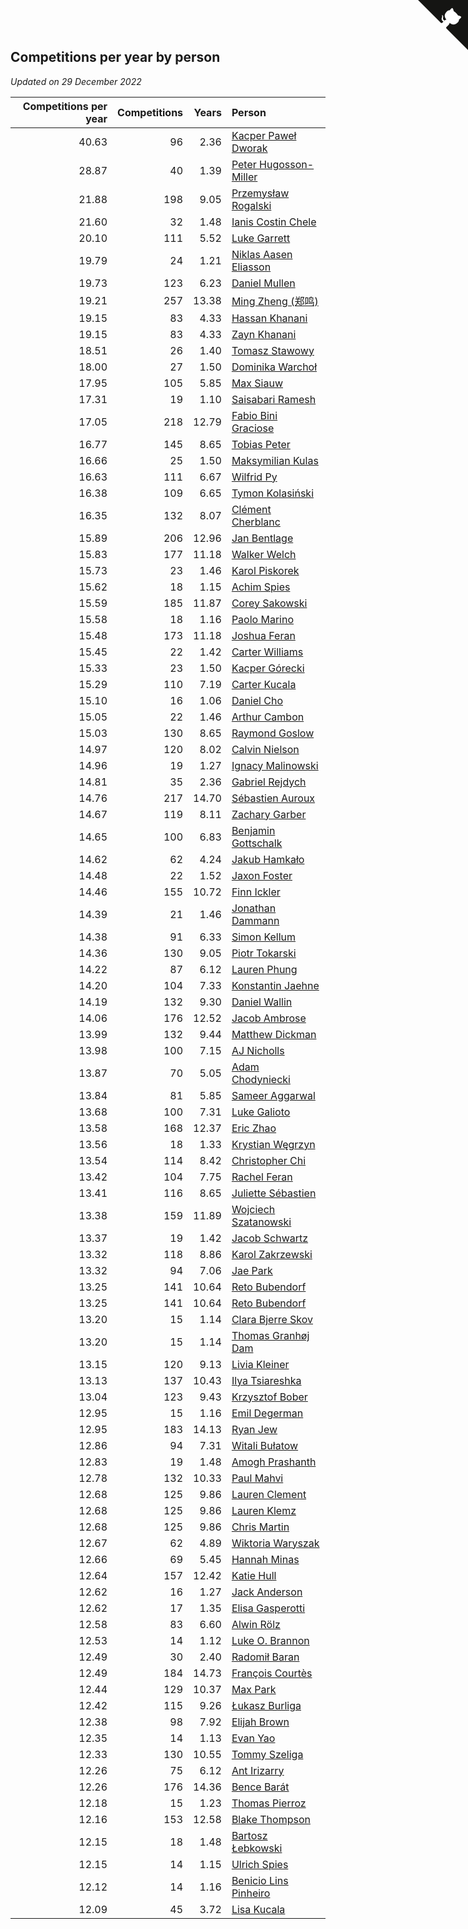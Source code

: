 ## Competitions per year by person

*Updated on 29 December 2022*

| Competitions per year | Competitions | Years | Person |
| ---: | ---: | ---: | :--- |
| 40.63 | 96 | 2.36 | [Kacper Paweł Dworak](https://www.worldcubeassociation.org/persons/2020DWOR01) |
| 28.87 | 40 | 1.39 | [Peter Hugosson-Miller](https://www.worldcubeassociation.org/persons/2021HUGO01) |
| 21.88 | 198 | 9.05 | [Przemysław Rogalski](https://www.worldcubeassociation.org/persons/2013ROGA02) |
| 21.60 | 32 | 1.48 | [Ianis Costin Chele](https://www.worldcubeassociation.org/persons/2021CHEL01) |
| 20.10 | 111 | 5.52 | [Luke Garrett](https://www.worldcubeassociation.org/persons/2017GARR05) |
| 19.79 | 24 | 1.21 | [Niklas Aasen Eliasson](https://www.worldcubeassociation.org/persons/2021ELIA01) |
| 19.73 | 123 | 6.23 | [Daniel Mullen](https://www.worldcubeassociation.org/persons/2016MULL04) |
| 19.21 | 257 | 13.38 | [Ming Zheng (郑鸣)](https://www.worldcubeassociation.org/persons/2009ZHEN11) |
| 19.15 | 83 | 4.33 | [Hassan Khanani](https://www.worldcubeassociation.org/persons/2018KHAN26) |
| 19.15 | 83 | 4.33 | [Zayn Khanani](https://www.worldcubeassociation.org/persons/2018KHAN28) |
| 18.51 | 26 | 1.40 | [Tomasz Stawowy](https://www.worldcubeassociation.org/persons/2021STAW01) |
| 18.00 | 27 | 1.50 | [Dominika Warchoł](https://www.worldcubeassociation.org/persons/2021WARC01) |
| 17.95 | 105 | 5.85 | [Max Siauw](https://www.worldcubeassociation.org/persons/2017SIAU02) |
| 17.31 | 19 | 1.10 | [Saisabari Ramesh](https://www.worldcubeassociation.org/persons/2021RAME01) |
| 17.05 | 218 | 12.79 | [Fabio Bini Graciose](https://www.worldcubeassociation.org/persons/2010GRAC02) |
| 16.77 | 145 | 8.65 | [Tobias Peter](https://www.worldcubeassociation.org/persons/2014PETE03) |
| 16.66 | 25 | 1.50 | [Maksymilian Kulas](https://www.worldcubeassociation.org/persons/2021KULA02) |
| 16.63 | 111 | 6.67 | [Wilfrid Py](https://www.worldcubeassociation.org/persons/2016PYWI01) |
| 16.38 | 109 | 6.65 | [Tymon Kolasiński](https://www.worldcubeassociation.org/persons/2016KOLA02) |
| 16.35 | 132 | 8.07 | [Clément Cherblanc](https://www.worldcubeassociation.org/persons/2014CHER05) |
| 15.89 | 206 | 12.96 | [Jan Bentlage](https://www.worldcubeassociation.org/persons/2010BENT01) |
| 15.83 | 177 | 11.18 | [Walker Welch](https://www.worldcubeassociation.org/persons/2011WELC01) |
| 15.73 | 23 | 1.46 | [Karol Piskorek](https://www.worldcubeassociation.org/persons/2021PISK01) |
| 15.62 | 18 | 1.15 | [Achim Spies](https://www.worldcubeassociation.org/persons/2021SPIE01) |
| 15.59 | 185 | 11.87 | [Corey Sakowski](https://www.worldcubeassociation.org/persons/2011SAKO01) |
| 15.58 | 18 | 1.16 | [Paolo Marino](https://www.worldcubeassociation.org/persons/2021MARI04) |
| 15.48 | 173 | 11.18 | [Joshua Feran](https://www.worldcubeassociation.org/persons/2011FERA01) |
| 15.45 | 22 | 1.42 | [Carter Williams](https://www.worldcubeassociation.org/persons/2021WILL06) |
| 15.33 | 23 | 1.50 | [Kacper Górecki](https://www.worldcubeassociation.org/persons/2021GORE01) |
| 15.29 | 110 | 7.19 | [Carter Kucala](https://www.worldcubeassociation.org/persons/2015KUCA01) |
| 15.10 | 16 | 1.06 | [Daniel Cho](https://www.worldcubeassociation.org/persons/2021CHOD01) |
| 15.05 | 22 | 1.46 | [Arthur Cambon](https://www.worldcubeassociation.org/persons/2021CAMB01) |
| 15.03 | 130 | 8.65 | [Raymond Goslow](https://www.worldcubeassociation.org/persons/2014GOSL01) |
| 14.97 | 120 | 8.02 | [Calvin Nielson](https://www.worldcubeassociation.org/persons/2014NIEL03) |
| 14.96 | 19 | 1.27 | [Ignacy Malinowski](https://www.worldcubeassociation.org/persons/2021MALI02) |
| 14.81 | 35 | 2.36 | [Gabriel Rejdych](https://www.worldcubeassociation.org/persons/2020REJD01) |
| 14.76 | 217 | 14.70 | [Sébastien Auroux](https://www.worldcubeassociation.org/persons/2008AURO01) |
| 14.67 | 119 | 8.11 | [Zachary Garber](https://www.worldcubeassociation.org/persons/2014GARB01) |
| 14.65 | 100 | 6.83 | [Benjamin Gottschalk](https://www.worldcubeassociation.org/persons/2016GOTT01) |
| 14.62 | 62 | 4.24 | [Jakub Hamkało](https://www.worldcubeassociation.org/persons/2018HAMK01) |
| 14.48 | 22 | 1.52 | [Jaxon Foster](https://www.worldcubeassociation.org/persons/2021FOST01) |
| 14.46 | 155 | 10.72 | [Finn Ickler](https://www.worldcubeassociation.org/persons/2012ICKL01) |
| 14.39 | 21 | 1.46 | [Jonathan Dammann](https://www.worldcubeassociation.org/persons/2021DAMM01) |
| 14.38 | 91 | 6.33 | [Simon Kellum](https://www.worldcubeassociation.org/persons/2016KELL12) |
| 14.36 | 130 | 9.05 | [Piotr Tokarski](https://www.worldcubeassociation.org/persons/2013TOKA01) |
| 14.22 | 87 | 6.12 | [Lauren Phung](https://www.worldcubeassociation.org/persons/2016PHUN02) |
| 14.20 | 104 | 7.33 | [Konstantin Jaehne](https://www.worldcubeassociation.org/persons/2015JAEH01) |
| 14.19 | 132 | 9.30 | [Daniel Wallin](https://www.worldcubeassociation.org/persons/2013WALL03) |
| 14.06 | 176 | 12.52 | [Jacob Ambrose](https://www.worldcubeassociation.org/persons/2010AMBR01) |
| 13.99 | 132 | 9.44 | [Matthew Dickman](https://www.worldcubeassociation.org/persons/2013DICK01) |
| 13.98 | 100 | 7.15 | [AJ Nicholls](https://www.worldcubeassociation.org/persons/2015NICH04) |
| 13.87 | 70 | 5.05 | [Adam Chodyniecki](https://www.worldcubeassociation.org/persons/2017CHOD02) |
| 13.84 | 81 | 5.85 | [Sameer Aggarwal](https://www.worldcubeassociation.org/persons/2017AGGA01) |
| 13.68 | 100 | 7.31 | [Luke Galioto](https://www.worldcubeassociation.org/persons/2015GALI02) |
| 13.58 | 168 | 12.37 | [Eric Zhao](https://www.worldcubeassociation.org/persons/2010ZHAO19) |
| 13.56 | 18 | 1.33 | [Krystian Węgrzyn](https://www.worldcubeassociation.org/persons/2021WEGR01) |
| 13.54 | 114 | 8.42 | [Christopher Chi](https://www.worldcubeassociation.org/persons/2014CHIC01) |
| 13.42 | 104 | 7.75 | [Rachel Feran](https://www.worldcubeassociation.org/persons/2015FERA01) |
| 13.41 | 116 | 8.65 | [Juliette Sébastien](https://www.worldcubeassociation.org/persons/2014SEBA01) |
| 13.38 | 159 | 11.89 | [Wojciech Szatanowski](https://www.worldcubeassociation.org/persons/2011SZAT01) |
| 13.37 | 19 | 1.42 | [Jacob Schwartz](https://www.worldcubeassociation.org/persons/2021SCHW01) |
| 13.32 | 118 | 8.86 | [Karol Zakrzewski](https://www.worldcubeassociation.org/persons/2014ZAKR01) |
| 13.32 | 94 | 7.06 | [Jae Park](https://www.worldcubeassociation.org/persons/2015PARK24) |
| 13.25 | 141 | 10.64 | [Reto Bubendorf](https://www.worldcubeassociation.org/persons/2012BUBE01) |
| 13.25 | 141 | 10.64 | [Reto Bubendorf](https://www.worldcubeassociation.org/persons/2012BUBE01) |
| 13.20 | 15 | 1.14 | [Clara Bjerre Skov](https://www.worldcubeassociation.org/persons/2021SKOV01) |
| 13.20 | 15 | 1.14 | [Thomas Granhøj Dam](https://www.worldcubeassociation.org/persons/2021DAMT01) |
| 13.15 | 120 | 9.13 | [Livia Kleiner](https://www.worldcubeassociation.org/persons/2013KLEI03) |
| 13.13 | 137 | 10.43 | [Ilya Tsiareshka](https://www.worldcubeassociation.org/persons/2012TERE01) |
| 13.04 | 123 | 9.43 | [Krzysztof Bober](https://www.worldcubeassociation.org/persons/2013BOBE01) |
| 12.95 | 15 | 1.16 | [Emil Degerman](https://www.worldcubeassociation.org/persons/2021DEGE01) |
| 12.95 | 183 | 14.13 | [Ryan Jew](https://www.worldcubeassociation.org/persons/2008JEWR01) |
| 12.86 | 94 | 7.31 | [Witali Bułatow](https://www.worldcubeassociation.org/persons/2015BUAT01) |
| 12.83 | 19 | 1.48 | [Amogh Prashanth](https://www.worldcubeassociation.org/persons/2021PRAS01) |
| 12.78 | 132 | 10.33 | [Paul Mahvi](https://www.worldcubeassociation.org/persons/2012MAHV01) |
| 12.68 | 125 | 9.86 | [Lauren Clement](https://www.worldcubeassociation.org/persons/2013KLEM01) |
| 12.68 | 125 | 9.86 | [Lauren Klemz](https://www.worldcubeassociation.org/persons/2013KLEM01) |
| 12.68 | 125 | 9.86 | [Chris Martin](https://www.worldcubeassociation.org/persons/2013MART03) |
| 12.67 | 62 | 4.89 | [Wiktoria Waryszak](https://www.worldcubeassociation.org/persons/2018WARY01) |
| 12.66 | 69 | 5.45 | [Hannah Minas](https://www.worldcubeassociation.org/persons/2017MINA04) |
| 12.64 | 157 | 12.42 | [Katie Hull](https://www.worldcubeassociation.org/persons/2010HULL01) |
| 12.62 | 16 | 1.27 | [Jack Anderson](https://www.worldcubeassociation.org/persons/2021ANDE05) |
| 12.62 | 17 | 1.35 | [Elisa Gasperotti](https://www.worldcubeassociation.org/persons/2021GASP01) |
| 12.58 | 83 | 6.60 | [Alwin Rölz](https://www.worldcubeassociation.org/persons/2016ROLZ01) |
| 12.53 | 14 | 1.12 | [Luke O. Brannon](https://www.worldcubeassociation.org/persons/2021BRAN02) |
| 12.49 | 30 | 2.40 | [Radomił Baran](https://www.worldcubeassociation.org/persons/2020BARA02) |
| 12.49 | 184 | 14.73 | [François Courtès](https://www.worldcubeassociation.org/persons/2008COUR01) |
| 12.44 | 129 | 10.37 | [Max Park](https://www.worldcubeassociation.org/persons/2012PARK03) |
| 12.42 | 115 | 9.26 | [Łukasz Burliga](https://www.worldcubeassociation.org/persons/2013BURL01) |
| 12.38 | 98 | 7.92 | [Elijah Brown](https://www.worldcubeassociation.org/persons/2015BROW03) |
| 12.35 | 14 | 1.13 | [Evan Yao](https://www.worldcubeassociation.org/persons/2021YAOE02) |
| 12.33 | 130 | 10.55 | [Tommy Szeliga](https://www.worldcubeassociation.org/persons/2012SZEL01) |
| 12.26 | 75 | 6.12 | [Ant Irizarry](https://www.worldcubeassociation.org/persons/2016IRIZ02) |
| 12.26 | 176 | 14.36 | [Bence Barát](https://www.worldcubeassociation.org/persons/2008BARA01) |
| 12.18 | 15 | 1.23 | [Thomas Pierroz](https://www.worldcubeassociation.org/persons/2021PIER01) |
| 12.16 | 153 | 12.58 | [Blake Thompson](https://www.worldcubeassociation.org/persons/2010THOM03) |
| 12.15 | 18 | 1.48 | [Bartosz Łebkowski](https://www.worldcubeassociation.org/persons/2021LEBK01) |
| 12.15 | 14 | 1.15 | [Ulrich Spies](https://www.worldcubeassociation.org/persons/2021SPIE02) |
| 12.12 | 14 | 1.16 | [Benicio Lins Pinheiro](https://www.worldcubeassociation.org/persons/2021PINH01) |
| 12.09 | 45 | 3.72 | [Lisa Kucala](https://www.worldcubeassociation.org/persons/2019KUCA01) |


<a href="https://github.com/jonatanklosko/wca_statistics" class="github-corner" aria-label="View source on Github"><svg width="80" height="80" viewBox="0 0 250 250" style="fill:#151513; color:#fff; position: absolute; top: 0; border: 0; right: 0;" aria-hidden="true"><path d="M0,0 L115,115 L130,115 L142,142 L250,250 L250,0 Z"></path><path d="M128.3,109.0 C113.8,99.7 119.0,89.6 119.0,89.6 C122.0,82.7 120.5,78.6 120.5,78.6 C119.2,72.0 123.4,76.3 123.4,76.3 C127.3,80.9 125.5,87.3 125.5,87.3 C122.9,97.6 130.6,101.9 134.4,103.2" fill="currentColor" style="transform-origin: 130px 106px;" class="octo-arm"></path><path d="M115.0,115.0 C114.9,115.1 118.7,116.5 119.8,115.4 L133.7,101.6 C136.9,99.2 139.9,98.4 142.2,98.6 C133.8,88.0 127.5,74.4 143.8,58.0 C148.5,53.4 154.0,51.2 159.7,51.0 C160.3,49.4 163.2,43.6 171.4,40.1 C171.4,40.1 176.1,42.5 178.8,56.2 C183.1,58.6 187.2,61.8 190.9,65.4 C194.5,69.0 197.7,73.2 200.1,77.6 C213.8,80.2 216.3,84.9 216.3,84.9 C212.7,93.1 206.9,96.0 205.4,96.6 C205.1,102.4 203.0,107.8 198.3,112.5 C181.9,128.9 168.3,122.5 157.7,114.1 C157.9,116.9 156.7,120.9 152.7,124.9 L141.0,136.5 C139.8,137.7 141.6,141.9 141.8,141.8 Z" fill="currentColor" class="octo-body"></path></svg></a><style>.github-corner:hover .octo-arm{animation:octocat-wave 560ms ease-in-out}@keyframes octocat-wave{0%,100%{transform:rotate(0)}20%,60%{transform:rotate(-25deg)}40%,80%{transform:rotate(10deg)}}@media (max-width:500px){.github-corner:hover .octo-arm{animation:none}.github-corner .octo-arm{animation:octocat-wave 560ms ease-in-out}}</style>
